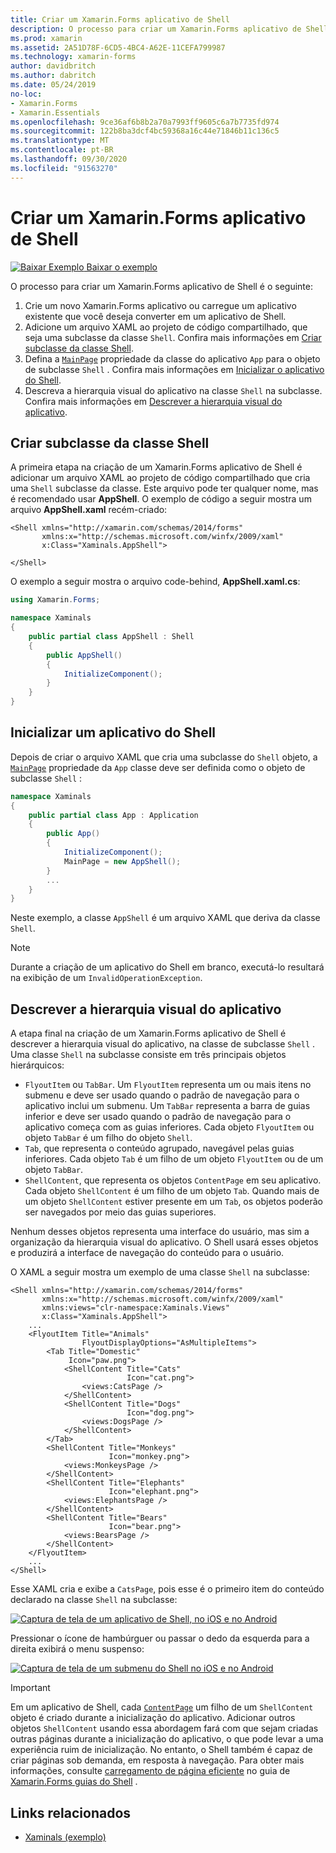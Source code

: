 ```yaml
---
title: Criar um Xamarin.Forms aplicativo de Shell
description: O processo para criar um Xamarin.Forms aplicativo de Shell é criar um arquivo XAML que crie subclasses da classe Shell, defina a propriedade MainPage da classe App do aplicativo para o objeto Shell de subclasse e, em seguida, descreva a hierarquia visual do aplicativo na classe Shell de subclasse.
ms.prod: xamarin
ms.assetid: 2A51D78F-6CD5-4BC4-A62E-11CEFA799987
ms.technology: xamarin-forms
author: davidbritch
ms.author: dabritch
ms.date: 05/24/2019
no-loc:
- Xamarin.Forms
- Xamarin.Essentials
ms.openlocfilehash: 9ce36af6b8b2a70a7993ff9605c6a7b7735fd974
ms.sourcegitcommit: 122b8ba3dcf4bc59368a16c44e71846b11c136c5
ms.translationtype: MT
ms.contentlocale: pt-BR
ms.lasthandoff: 09/30/2020
ms.locfileid: "91563270"
---
```

# <a name="create-a-no-locxamarinforms-shell-application"></a>Criar um Xamarin.Forms aplicativo de Shell

[![Baixar Exemplo](~/media/shared/download.png) Baixar o exemplo](https://docs.microsoft.com/samples/xamarin/xamarin-forms-samples/userinterface-xaminals/)

O processo para criar um Xamarin.Forms aplicativo de Shell é o seguinte:

1. Crie um novo Xamarin.Forms aplicativo ou carregue um aplicativo existente que você deseja converter em um aplicativo de Shell.
1. Adicione um arquivo XAML ao projeto de código compartilhado, que seja uma subclasse da classe `Shell`. Confira mais informações em [Criar subclasse da classe Shell](#subclass-the-shell-class).
1. Defina a [`MainPage`](xref:Xamarin.Forms.Application.MainPage) propriedade da classe do aplicativo `App` para o objeto de subclasse `Shell` . Confira mais informações em [Inicializar o aplicativo do Shell](#bootstrap-the-shell-application).
1. Descreva a hierarquia visual do aplicativo na classe `Shell` na subclasse. Confira mais informações em [Descrever a hierarquia visual do aplicativo](#describe-the-visual-hierarchy-of-the-application).

## <a name="subclass-the-shell-class"></a>Criar subclasse da classe Shell

A primeira etapa na criação de um Xamarin.Forms aplicativo de Shell é adicionar um arquivo XAML ao projeto de código compartilhado que cria uma `Shell` subclasse da classe. Este arquivo pode ter qualquer nome, mas é recomendado usar **AppShell**. O exemplo de código a seguir mostra um arquivo **AppShell.xaml** recém-criado:

```xaml
<Shell xmlns="http://xamarin.com/schemas/2014/forms"
       xmlns:x="http://schemas.microsoft.com/winfx/2009/xaml"
       x:Class="Xaminals.AppShell">

</Shell>
```

O exemplo a seguir mostra o arquivo code-behind, **AppShell.xaml.cs**:

```csharp
using Xamarin.Forms;

namespace Xaminals
{
    public partial class AppShell : Shell
    {
        public AppShell()
        {
            InitializeComponent();
        }
    }
}
```

## <a name="bootstrap-the-shell-application"></a>Inicializar um aplicativo do Shell

Depois de criar o arquivo XAML que cria uma subclasse do `Shell` objeto, a [`MainPage`](xref:Xamarin.Forms.Application.MainPage) propriedade da `App` classe deve ser definida como o objeto de subclasse `Shell` :

```csharp
namespace Xaminals
{
    public partial class App : Application
    {
        public App()
        {
            InitializeComponent();
            MainPage = new AppShell();
        }
        ...
    }
}
```

Neste exemplo, a classe `AppShell` é um arquivo XAML que deriva da classe `Shell`.

> [!NOTE]
> Durante a criação de um aplicativo do Shell em branco, executá-lo resultará na exibição de um `InvalidOperationException`.

## <a name="describe-the-visual-hierarchy-of-the-application"></a>Descrever a hierarquia visual do aplicativo

A etapa final na criação de um Xamarin.Forms aplicativo de Shell é descrever a hierarquia visual do aplicativo, na classe de subclasse `Shell` . Uma classe `Shell` na subclasse consiste em três principais objetos hierárquicos:

- `FlyoutItem` ou `TabBar`. Um `FlyoutItem` representa um ou mais itens no submenu e deve ser usado quando o padrão de navegação para o aplicativo inclui um submenu. Um `TabBar` representa a barra de guias inferior e deve ser usado quando o padrão de navegação para o aplicativo começa com as guias inferiores. Cada objeto `FlyoutItem` ou objeto `TabBar` é um filho do objeto `Shell`.
- `Tab`, que representa o conteúdo agrupado, navegável pelas guias inferiores. Cada objeto `Tab` é um filho de um objeto `FlyoutItem` ou de um objeto `TabBar`.
- `ShellContent`, que representa os objetos `ContentPage` em seu aplicativo. Cada objeto `ShellContent` é um filho de um objeto `Tab`. Quando mais de um objeto `ShellContent` estiver presente em um `Tab`, os objetos poderão ser navegados por meio das guias superiores.

Nenhum desses objetos representa uma interface do usuário, mas sim a organização da hierarquia visual do aplicativo. O Shell usará esses objetos e produzirá a interface de navegação do conteúdo para o usuário.

O XAML a seguir mostra um exemplo de uma classe `Shell` na subclasse:

```xaml
<Shell xmlns="http://xamarin.com/schemas/2014/forms"
       xmlns:x="http://schemas.microsoft.com/winfx/2009/xaml"
       xmlns:views="clr-namespace:Xaminals.Views"
       x:Class="Xaminals.AppShell">
    ...
    <FlyoutItem Title="Animals"
                FlyoutDisplayOptions="AsMultipleItems">
        <Tab Title="Domestic"
             Icon="paw.png">
            <ShellContent Title="Cats"
                          Icon="cat.png">
                <views:CatsPage />
            </ShellContent>
            <ShellContent Title="Dogs"
                          Icon="dog.png">
                <views:DogsPage />
            </ShellContent>
        </Tab>
        <ShellContent Title="Monkeys"
                      Icon="monkey.png">
            <views:MonkeysPage />
        </ShellContent>
        <ShellContent Title="Elephants"
                      Icon="elephant.png">  
            <views:ElephantsPage />
        </ShellContent>
        <ShellContent Title="Bears"
                      Icon="bear.png">
            <views:BearsPage />
        </ShellContent>
    </FlyoutItem>
    ...
</Shell>
```

Esse XAML cria e exibe a `CatsPage`, pois esse é o primeiro item do conteúdo declarado na classe `Shell` na subclasse:

[![Captura de tela de um aplicativo de Shell, no iOS e no Android](create-images/cats.png "Aplicativo de Shell")](create-images/cats-large.png#lightbox "Aplicativo de Shell")

Pressionar o ícone de hambúrguer ou passar o dedo da esquerda para a direita exibirá o menu suspenso:

[![Captura de tela de um submenu do Shell no iOS e no Android](create-images/flyout-reduced.png "Submenu do Shell")](create-images/flyout-reduced-large.png#lightbox "Submenu do Shell")

> [!IMPORTANT]
> Em um aplicativo de Shell, cada [`ContentPage`](xref:Xamarin.Forms.ContentPage) um filho de um `ShellContent` objeto é criado durante a inicialização do aplicativo. Adicionar outros objetos `ShellContent` usando essa abordagem fará com que sejam criadas outras páginas durante a inicialização do aplicativo, o que pode levar a uma experiência ruim de inicialização. No entanto, o Shell também é capaz de criar páginas sob demanda, em resposta à navegação. Para obter mais informações, consulte [carregamento de página eficiente](tabs.md#efficient-page-loading) no guia de [ Xamarin.Forms guias do Shell](tabs.md) .

## <a name="related-links"></a>Links relacionados

- [Xaminals (exemplo)](/samples/xamarin/xamarin-forms-samples/userinterface-xaminals/)